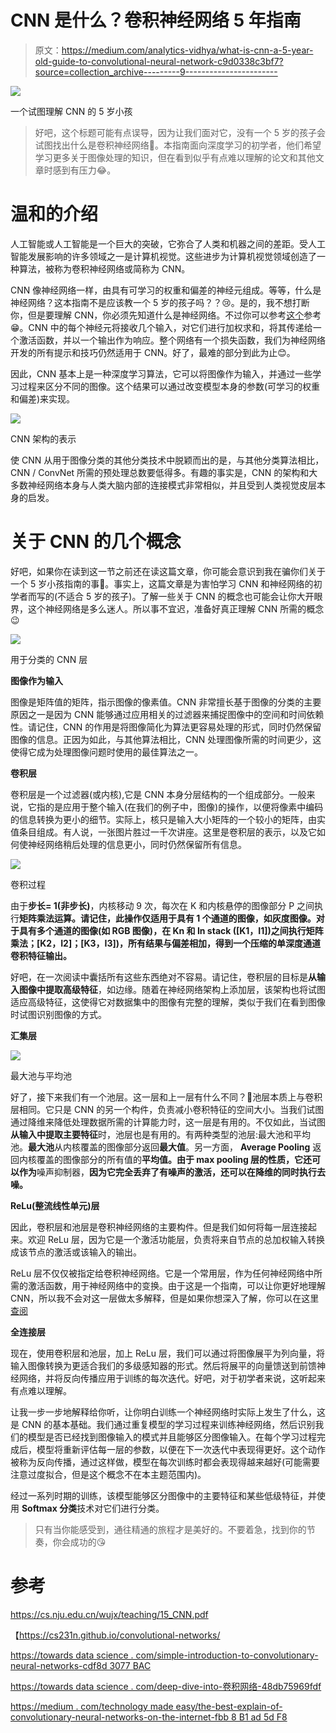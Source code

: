 # CNN 是什么？卷积神经网络 5 年指南

> 原文：<https://medium.com/analytics-vidhya/what-is-cnn-a-5-year-old-guide-to-convolutional-neural-network-c9d0338c3bf7?source=collection_archive---------9----------------------->

![](img/a8ebf38db09e3448c6045acc85cfc316.png)

一个试图理解 CNN 的 5 岁小孩

> 好吧，这个标题可能有点误导，因为让我们面对它，没有一个 5 岁的孩子会试图找出什么是卷积神经网络🤣。本指南面向深度学习的初学者，他们希望学习更多关于图像处理的知识，但在看到似乎有点难以理解的论文和其他文章时感到有压力😂。

# 温和的介绍

人工智能或人工智能是一个巨大的突破，它弥合了人类和机器之间的差距。受人工智能发展影响的许多领域之一是计算机视觉。这些进步为计算机视觉领域创造了一种算法，被称为卷积神经网络或简称为 CNN。

CNN 像神经网络一样，由具有可学习的权重和偏差的神经元组成。等等，什么是神经网络？这本指南不是应该教一个 5 岁的孩子吗？？😢。是的，我不想打断你，但是要理解 CNN，你必须先知道什么是神经网络。不过你可以参考[这个](/technologymadeeasy/for-dummies-the-introduction-to-neural-networks-we-all-need-c50f6012d5eb)参考😁。CNN 中的每个神经元将接收几个输入，对它们进行加权求和，将其传递给一个激活函数，并以一个输出作为响应。整个网络有一个损失函数，我们为神经网络开发的所有提示和技巧仍然适用于 CNN。好了，最难的部分到此为止😊。

因此，CNN 基本上是一种深度学习算法，它可以将图像作为输入，并通过一些学习过程来区分不同的图像。这个结果可以通过改变模型本身的参数(可学习的权重和偏差)来实现。

![](img/c2181771429ca85963ea9c3b1db922be.png)

CNN 架构的表示

使 CNN 从用于图像分类的其他分类技术中脱颖而出的是，与其他分类算法相比，CNN / ConvNet 所需的预处理总数要低得多。有趣的事实是，CNN 的架构和大多数神经网络本身与人类大脑内部的连接模式非常相似，并且受到人类视觉皮层本身的启发。

# 关于 CNN 的几个概念

好吧，如果你在读到这一节之前还在读这篇文章，你可能会意识到我在骗你们关于一个 5 岁小孩指南的事🤣。事实上，这篇文章是为害怕学习 CNN 和神经网络的初学者而写的(不适合 5 岁的孩子)。了解一些关于 CNN 的概念也可能会让你大开眼界，这个神经网络是多么迷人。所以事不宜迟，准备好真正理解 CNN 所需的概念😉

![](img/8b328f170eeaf83d8704eaf17438658a.png)

用于分类的 CNN 层

**图像作为输入**

图像是矩阵值的矩阵，指示图像的像素值。CNN 非常擅长基于图像的分类的主要原因之一是因为 CNN 能够通过应用相关的过滤器来捕捉图像中的空间和时间依赖性。请记住，CNN 的作用是将图像简化为算法更容易处理的形式，同时仍然保留图像的信息。正因为如此，与其他算法相比，CNN 处理图像所需的时间更少，这使得它成为处理图像问题时使用的最佳算法之一。

**卷积层**

卷积层是一个过滤器(或内核),它是 CNN 本身分层结构的一个组成部分。一般来说，它指的是应用于整个输入(在我们的例子中，图像)的操作，以便将像素中编码的信息转换为更小的细节。实际上，核只是输入大小矩阵的一个较小的矩阵，由实值条目组成。有人说，一张图片胜过一千次讲座。这里是卷积层的表示，以及它如何使神经网络稍后处理的信息更小，同时仍然保留所有信息。

![](img/f2183b2148f27ef94b3d0818e4c005ec.png)

卷积过程

由于**步长= 1(非步长)**，内核移动 9 次，每次在 K 和内核悬停的图像部分 P 之间执行**矩阵乘法运算。请记住，此操作仅适用于具有 1 个通道的图像，如灰度图像。对于具有多个通道的图像(如 RGB 图像)，在 Kn 和 In stack ([K1，I1])之间执行矩阵乘法；[K2，I2]；[K3，I3])，所有结果与偏差相加，得到一个压缩的单深度通道卷积特征输出。**

好吧，在一次阅读中囊括所有这些东西绝对不容易。请记住，卷积层的目标是**从输入图像中提取高级特征**，如边缘。随着在神经网络架构上添加层，该架构也将试图适应高级特征，这使得它对数据集中的图像有完整的理解，类似于我们在看到图像时试图识别图像的方式。

**汇集层**

![](img/a97b9a8823ad359639f4d20e5519774b.png)

最大池与平均池

好了，接下来我们有一个池层。这一层和上一层有什么不同？🤔池层本质上与卷积层相同。它只是 CNN 的另一个构件，负责减小卷积特征的空间大小。当我们试图通过降维来降低处理数据所需的计算能力时，这一层是有用的。不仅如此，当试图**从输入中提取主要特征**时，池层也是有用的。有两种类型的池层:最大池和平均池。**最大池**从内核覆盖的图像部分返回**最大值**。另一方面， **Average Pooling** 返回内核覆盖的图像部分的所有值的**平均值。由于 max pooling 层的性质，它还可以作为**噪声抑制器，**因为它完全丢弃了有噪声的激活，还可以在降维的同时执行去噪。**

**ReLu(整流线性单元)层**

因此，卷积层和池层是卷积神经网络的主要构件。但是我们如何将每一层连接起来。欢迎 ReLu 层，因为它是一个激活功能层，负责将来自节点的总加权输入转换成该节点的激活或该输入的输出。

ReLu 层不仅仅被指定给卷积神经网络。它是一个常用层，作为任何神经网络中所需的激活函数，用于神经网络中的变换。由于这是一个指南，可以让你更好地理解 CNN，所以我不会对这一层做太多解释，但是如果你想深入了解，你可以在这里[查阅](https://machinelearningmastery.com/rectified-linear-activation-function-for-deep-learning-neural-networks/)

**全连接层**

现在，使用卷积层和池层，加上 ReLu 层，我们可以通过将图像展平为列向量，将输入图像转换为更适合我们的多级感知器的形式。然后将展平的向量馈送到前馈神经网络，并将反向传播应用于训练的每次迭代。好吧，对于初学者来说，这听起来有点难以理解。

让我一步一步地解释给你听，让你明白训练一个神经网络时实际上发生了什么，这是 CNN 的基本基础。我们通过重复模型的学习过程来训练神经网络，然后识别我们的模型是否已经找到图像输入的模式并且能够区分图像输入。在每个学习过程完成后，模型将重新评估每一层的参数，以便在下一次迭代中表现得更好。这个动作被称为反向传播，通过这样做，模型在每次训练时都会表现得越来越好(可能需要注意过度拟合，但是这个概念不在本主题范围内)。

经过一系列时期的训练，该模型能够区分图像中的主要特征和某些低级特征，并使用 **Softmax 分类**技术对它们进行分类。

> 只有当你能感受到，通往精通的旅程才是美好的。不要着急，找到你的节奏，你会成功的😘

# 参考

https://cs.nju.edu.cn/wujx/teaching/15_CNN.pdf

【https://cs231n.github.io/convolutional-networks/ 

[https://towards data science . com/simple-introduction-to-convolutionary-neural-networks-cdf8d 3077 BAC](https://towardsdatascience.com/simple-introduction-to-convolutional-neural-networks-cdf8d3077bac)

[https://towards data science . com/deep-dive-into-卷积网络-48db75969fdf](https://towardsdatascience.com/deep-dive-into-convolutional-networks-48db75969fdf)

[https://medium . com/technology made easy/the-best-explain-of-convolutionary-neural-networks-on-the-internet-fbb 8 B1 ad 5d F8](/technologymadeeasy/the-best-explanation-of-convolutional-neural-networks-on-the-internet-fbb8b1ad5df8)